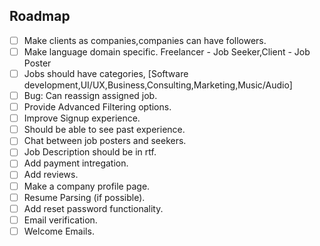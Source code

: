 ## Roadmap

- [ ] Make clients as companies,companies can have followers.
- [ ] Make language domain specific. Freelancer - Job Seeker,Client - Job Poster
- [ ] Jobs should have categories, [Software development,UI/UX,Business,Consulting,Marketing,Music/Audio]
- [ ] Bug: Can reassign assigned job.
- [ ] Provide Advanced Filtering options.
- [ ] Improve Signup experience.
- [ ] Should be able to see past experience.
- [ ] Chat between job posters and seekers.
- [ ] Job Description should be in rtf.
- [ ] Add payment intregation.
- [ ] Add reviews.
- [ ] Make a company profile page.
- [ ] Resume Parsing (if possible).
- [ ] Add reset password functionality.
- [ ] Email verification.
- [ ] Welcome Emails.
